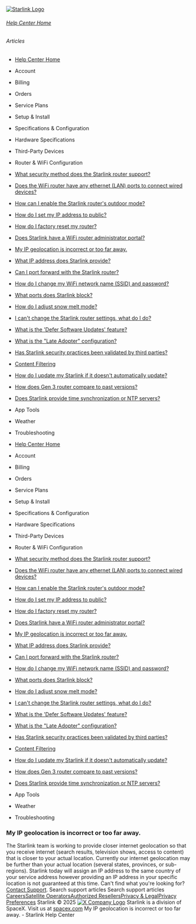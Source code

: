 [![Starlink Logo](https://www.starlink.com/_next/image?url=%2Fassets%2Fimages%2Flogo%2Flogo_white.png&w=3840&q=75)](https://www.starlink.com/support/article/<https:/www.starlink.com/>)
###### [Help Center Home](https://www.starlink.com/support/article/</support>)
###### Articles
  * [Help Center Home](https://www.starlink.com/support/article/</support>)
  * Account
  * Billing
  * Orders
  * Service Plans
  * Setup & Install
  * Specifications & Configuration
  * Hardware Specifications
  * Third-Party Devices
  * Router & WiFi Configuration 
  * [What security method does the Starlink router support?](https://www.starlink.com/support/article/</support/article/ea24942c-df98-03f4-a3a7-df324462ed4d>)
  * [Does the WiFi router have any ethernet (LAN) ports to connect wired devices?](https://www.starlink.com/support/article/</support/article/197cc36c-48ee-45f4-0574-aad686984317>)
  * [How can I enable the Starlink router's outdoor mode?](https://www.starlink.com/support/article/</support/article/5b77f3a4-0c06-d7c9-86b7-a2ffbbbd5769>)
  * [How do I set my IP address to public?](https://www.starlink.com/support/article/</support/article/13f0056c-6f6d-5a55-623c-fe94ad9947c5>)
  * [How do I factory reset my router?](https://www.starlink.com/support/article/</support/article/d68ed178-4d54-b486-b7d8-2a6273917632>)
  * [Does Starlink have a WiFi router administrator portal?](https://www.starlink.com/support/article/</support/article/f9a1d602-9204-e70c-a780-f2619d99f9c7>)
  * [My IP geolocation is incorrect or too far away.](https://www.starlink.com/support/article/</support/article/08ecdfe4-f2a9-2b3d-fcba-a435404a2db3>)
  * [What IP address does Starlink provide? ](https://www.starlink.com/support/article/</support/article/1192f3ef-2a17-31d9-261a-a59d215629f4>)
  * [Can I port forward with the Starlink router? ](https://www.starlink.com/support/article/</support/article/e3e6bb65-2bbc-1c8a-0c42-74b4776a64f8>)
  * [How do I change my WiFi network name (SSID) and password?](https://www.starlink.com/support/article/</support/article/84fa18cf-758c-6fee-98e7-756d75d6f811>)
  * [What ports does Starlink block?](https://www.starlink.com/support/article/</support/article/c3caacdf-1c1f-98db-b821-bbb36ca9d89b>)
  * [How do I adjust snow melt mode?](https://www.starlink.com/support/article/</support/article/123263fe-abc5-60e0-3af1-9e022aeba80a>)
  * [I can't change the Starlink router settings, what do I do?](https://www.starlink.com/support/article/</support/article/c3f204be-f689-a802-71b8-e297eceb1529>)
  * [What is the 'Defer Software Updates' feature?](https://www.starlink.com/support/article/</support/article/4331faa0-0edd-274e-6ace-7b3188afb4b4>)
  * [What is the "Late Adopter" configuration?](https://www.starlink.com/support/article/</support/article/219ac7cc-4436-8260-36bc-af0a6765d704>)
  * [Has Starlink security practices been validated by third parties?](https://www.starlink.com/support/article/</support/article/984d0c92-9fac-3036-1138-be0f390829dc>)
  * [Content Filtering](https://www.starlink.com/support/article/</support/article/1542bce8-8fa4-158f-5880-2dd366dec075>)
  * [How do I update my Starlink if it doesn't automatically update?](https://www.starlink.com/support/article/</support/article/44b964f6-a538-d7c1-b893-b02822f444b5>)
  * [How does Gen 3 router compare to past versions?](https://www.starlink.com/support/article/</support/article/f7105c55-8d50-ac74-fb47-210edc350f85>)
  * [Does Starlink provide time synchronization or NTP servers?](https://www.starlink.com/support/article/</support/article/0873e885-831a-9f4e-4808-2838a28f2e69>)
  * App Tools 
  * Weather 
  * Troubleshooting


  * [Help Center Home](https://www.starlink.com/support/article/</support>)
  * Account
  * Billing
  * Orders
  * Service Plans
  * Setup & Install
  * Specifications & Configuration
  * Hardware Specifications
  * Third-Party Devices
  * Router & WiFi Configuration 
  * [What security method does the Starlink router support?](https://www.starlink.com/support/article/</support/article/ea24942c-df98-03f4-a3a7-df324462ed4d>)
  * [Does the WiFi router have any ethernet (LAN) ports to connect wired devices?](https://www.starlink.com/support/article/</support/article/197cc36c-48ee-45f4-0574-aad686984317>)
  * [How can I enable the Starlink router's outdoor mode?](https://www.starlink.com/support/article/</support/article/5b77f3a4-0c06-d7c9-86b7-a2ffbbbd5769>)
  * [How do I set my IP address to public?](https://www.starlink.com/support/article/</support/article/13f0056c-6f6d-5a55-623c-fe94ad9947c5>)
  * [How do I factory reset my router?](https://www.starlink.com/support/article/</support/article/d68ed178-4d54-b486-b7d8-2a6273917632>)
  * [Does Starlink have a WiFi router administrator portal?](https://www.starlink.com/support/article/</support/article/f9a1d602-9204-e70c-a780-f2619d99f9c7>)
  * [My IP geolocation is incorrect or too far away.](https://www.starlink.com/support/article/</support/article/08ecdfe4-f2a9-2b3d-fcba-a435404a2db3>)
  * [What IP address does Starlink provide? ](https://www.starlink.com/support/article/</support/article/1192f3ef-2a17-31d9-261a-a59d215629f4>)
  * [Can I port forward with the Starlink router? ](https://www.starlink.com/support/article/</support/article/e3e6bb65-2bbc-1c8a-0c42-74b4776a64f8>)
  * [How do I change my WiFi network name (SSID) and password?](https://www.starlink.com/support/article/</support/article/84fa18cf-758c-6fee-98e7-756d75d6f811>)
  * [What ports does Starlink block?](https://www.starlink.com/support/article/</support/article/c3caacdf-1c1f-98db-b821-bbb36ca9d89b>)
  * [How do I adjust snow melt mode?](https://www.starlink.com/support/article/</support/article/123263fe-abc5-60e0-3af1-9e022aeba80a>)
  * [I can't change the Starlink router settings, what do I do?](https://www.starlink.com/support/article/</support/article/c3f204be-f689-a802-71b8-e297eceb1529>)
  * [What is the 'Defer Software Updates' feature?](https://www.starlink.com/support/article/</support/article/4331faa0-0edd-274e-6ace-7b3188afb4b4>)
  * [What is the "Late Adopter" configuration?](https://www.starlink.com/support/article/</support/article/219ac7cc-4436-8260-36bc-af0a6765d704>)
  * [Has Starlink security practices been validated by third parties?](https://www.starlink.com/support/article/</support/article/984d0c92-9fac-3036-1138-be0f390829dc>)
  * [Content Filtering](https://www.starlink.com/support/article/</support/article/1542bce8-8fa4-158f-5880-2dd366dec075>)
  * [How do I update my Starlink if it doesn't automatically update?](https://www.starlink.com/support/article/</support/article/44b964f6-a538-d7c1-b893-b02822f444b5>)
  * [How does Gen 3 router compare to past versions?](https://www.starlink.com/support/article/</support/article/f7105c55-8d50-ac74-fb47-210edc350f85>)
  * [Does Starlink provide time synchronization or NTP servers?](https://www.starlink.com/support/article/</support/article/0873e885-831a-9f4e-4808-2838a28f2e69>)
  * App Tools 
  * Weather 
  * Troubleshooting


### My IP geolocation is incorrect or too far away.
The Starlink team is working to provide closer internet geolocation so that you receive internet (search results, television shows, access to content) that is closer to your actual location. Currently our internet geolocation may be further than your actual location (several states, provinces, or sub-regions). Starlink today will assign an IP address to the same country of your service address however providing an IP address in your specific location is not guaranteed at this time.
Can't find what you're looking for? [Contact Support](https://www.starlink.com/support/article/</support/tickets?sourceType=web_article_help_center&sourceValue=08ecdfe4-f2a9-2b3d-fcba-a435404a2db3>).
Search support articles
Search support articles
[Careers](https://www.starlink.com/support/article/<https:/www.spacex.com/careers>)[Satellite Operators](https://www.starlink.com/support/article/<https:/starlink.com/satellite-operators>)[Authorized Resellers](https://www.starlink.com/support/article/<https:/starlink.com/resellers>)[Privacy & Legal](https://www.starlink.com/support/article/<https:/starlink.com/legal>)[Privacy Preferences](https://www.starlink.com/support/article/<>)
Starlink © 2025
[![X Company Logo](https://www.starlink.com/assets/images/icons/x-logo.svg)](https://www.starlink.com/support/article/<https:/twitter.com/Starlink>)
Starlink is a division of SpaceX. Visit us at [spacex.com](https://www.starlink.com/support/article/<https:/www.spacex.com/>)
My IP geolocation is incorrect or too far away. - Starlink Help Center
